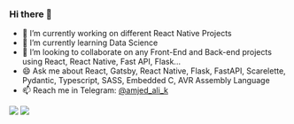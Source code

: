 ### Hi there 👋

- 🔭 I’m currently working on different React Native Projects
- 🌱 I’m currently learning Data Science
- 👯 I’m looking to collaborate on any Front-End and Back-end projects using React, React Native, Fast API, Flask...
- 😄 Ask me about React, Gatsby, React Native, Flask, FastAPI, Scarelette, Pydantic, Typescript, SASS, Embedded C, AVR Assembly Language
- 📫 Reach me in Telegram: [@amjed_ali_k](https://t.me/amjed_ali_k/)

<!--
**amjed-ali-k/amjed-ali-k** is a ✨ _special_ ✨ repository because its `README.md` (this file) appears on your GitHub profile.

Here are some ideas to get you started:

- 🔭 I’m currently working on ...
- 🌱 I’m currently learning ...
- 👯 I’m looking to collaborate on ...
- 🤔 I’m looking for help with ...
- 💬 Ask me about ...
- 📫 How to reach me: ...
- 😄 Pronouns: ...
- ⚡ Fun fact: ...
-->
![](https://github-profile-summary-cards.vercel.app/api/cards/most-commit-language?username=amjed-ali-k&theme=dracula)
![](https://github-profile-summary-cards.vercel.app/api/cards/stats?username=amjed-ali-k&theme=dracula)
